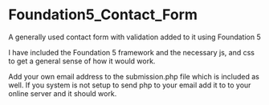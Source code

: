 # Foundation5_Contact_Form
A generally used contact form with validation added to it using Foundation 5

I have included the Foundation 5 framework and the necessary js, and css to get a general sense of how it would work.

Add your own email address to the submission.php file which is included as well.  If you system is not setup to send php to your email add it to to your online server and it should work.
